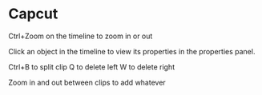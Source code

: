 # Capcut

Ctrl+Zoom on the timeline to zoom in or out

Click an object in the timeline to view its properties in the properties panel.

Ctrl+B to split clip
Q to delete left
W to delete right

Zoom in and out between clips to add whatever
